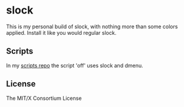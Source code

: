 # slock

This is my personal build of slock, with nothing more than some colors applied.
Install it like you would regular slock.

## Scripts

In my [scripts repo](https://github.com/sandalbanditten/scripts) the script 'off' uses slock and dmenu.

## License

The MIT/X Consortium License
